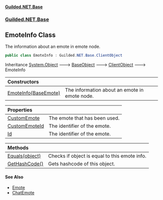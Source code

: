#### [Guilded.NET.Base](Guilded_NET_Base.md 'Guilded.NET.Base')
### [Guilded.NET.Base](Guilded_NET_Base.md#Guilded_NET_Base 'Guilded.NET.Base')
## EmoteInfo Class
The information about an emote in emote node.  
```csharp
public class EmoteInfo : Guilded.NET.Base.ClientObject
```

Inheritance [System.Object](https://docs.microsoft.com/en-us/dotnet/api/System.Object 'System.Object') &#129106; [BaseObject](BaseObject.md 'Guilded.NET.Base.BaseObject') &#129106; [ClientObject](ClientObject.md 'Guilded.NET.Base.ClientObject') &#129106; EmoteInfo  

| Constructors | |
| :--- | :--- |
| [EmoteInfo(BaseEmote)](EmoteInfo_EmoteInfo(BaseEmote).md 'Guilded.NET.Base.EmoteInfo.EmoteInfo(Guilded.NET.Base.BaseEmote)') | The information about an emote in emote node.<br/> |

| Properties | |
| :--- | :--- |
| [CustomEmote](EmoteInfo_CustomEmote.md 'Guilded.NET.Base.EmoteInfo.CustomEmote') | The emote that has been used.<br/> |
| [CustomEmoteId](EmoteInfo_CustomEmoteId.md 'Guilded.NET.Base.EmoteInfo.CustomEmoteId') | The identifier of the emote.<br/> |
| [Id](EmoteInfo_Id.md 'Guilded.NET.Base.EmoteInfo.Id') | The identifier of the emote.<br/> |

| Methods | |
| :--- | :--- |
| [Equals(object)](EmoteInfo_Equals(object).md 'Guilded.NET.Base.EmoteInfo.Equals(object)') | Checks if object is equal to this emote info.<br/> |
| [GetHashCode()](EmoteInfo_GetHashCode().md 'Guilded.NET.Base.EmoteInfo.GetHashCode()') | Gets hashcode of this object.<br/> |
#### See Also
- [Emote](Emote.md 'Guilded.NET.Base.Emote')
- [ChatEmote](ChatEmote.md 'Guilded.NET.Base.Chat.ChatEmote')
